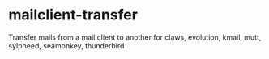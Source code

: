 # mailclient-transfer
Transfer mails from a mail client to another for claws, evolution, kmail, mutt, sylpheed, seamonkey, thunderbird
